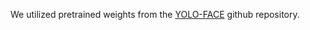 We utilized pretrained weights from the <a href='https://github.com/akanametov/yolo-face'>YOLO-FACE</a> github repository.
